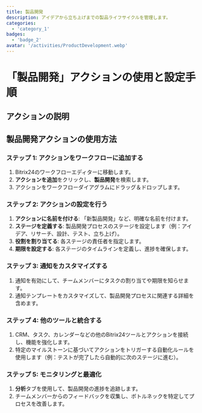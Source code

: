 ```yaml
---
title: 製品開発
description: アイデアから立ち上げまでの製品ライフサイクルを管理します。
categories: 
  - 'category_1'
badges: 
  - 'badge_2'
avatar: '/activities/ProductDevelopment.webp'
---
```

# 「製品開発」アクションの使用と設定手順

## アクションの説明

## 製品開発アクションの使用方法

### ステップ 1: アクションをワークフローに追加する
1. Bitrix24のワークフローエディターに移動します。
2. **アクションを追加**をクリックし、**製品開発**を検索します。
3. アクションをワークフローダイアグラムにドラッグ＆ドロップします。

### ステップ 2: アクションの設定を行う
1. **アクションに名前を付ける**: 「新製品開発」など、明確な名前を付けます。
2. **ステージを定義する**: 製品開発プロセスのステージを設定します（例：アイデア、リサーチ、設計、テスト、立ち上げ）。
3. **役割を割り当てる**: 各ステージの責任者を指定します。
4. **期限を設定する**: 各ステージのタイムラインを定義し、進捗を確保します。

### ステップ 3: 通知をカスタマイズする
1. 通知を有効にして、チームメンバーにタスクの割り当てや期限を知らせます。
2. 通知テンプレートをカスタマイズして、製品開発プロセスに関連する詳細を含めます。

### ステップ 4: 他のツールと統合する
1. CRM、タスク、カレンダーなどの他のBitrix24ツールとアクションを接続し、機能を強化します。
2. 特定のマイルストーンに基づいてアクションをトリガーする自動化ルールを使用します（例：テストが完了したら自動的に次のステージに進む）。

### ステップ 5: モニタリングと最適化
1. **分析**タブを使用して、製品開発の進捗を追跡します。
2. チームメンバーからのフィードバックを収集し、ボトルネックを特定してプロセスを改善します。